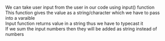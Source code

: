 We can take user input from the user in our code using input() function
<br>
This function gives the value as a string/character which we have to pass into a varaible
<br>
Input function returns value in a string thus we have to typecast it 
<br>
If we sum the input numbers then they will be added as string instead  of numbers